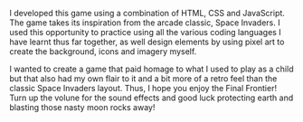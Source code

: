 I developed this game using a combination of HTML, CSS and JavaScript. The game takes its inspiration from the arcade classic, Space Invaders. I used this opportunity to practice using all the various coding languages I have learnt thus far together, as well design elements by using pixel art to create the background, icons and imagery myself.

I wanted to create a game that paid homage to what I used to play as a child but that also had my own flair to it and a bit more of a retro feel than the classic Space Invaders layout. Thus, I hope you enjoy the Final Frontier! Turn up the volune for the sound effects and good luck protecting earth and blasting those nasty moon rocks away! 
